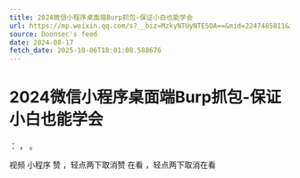 ```yaml
---
title: 2024微信小程序桌面端Burp抓包-保证小白也能学会
url: https://mp.weixin.qq.com/s?__biz=MzkyNTUyNTE5OA==&mid=2247485811&idx=1&sn=75eb8d1bf45f1cf5286da1d23a3a5b2c
source: Doonsec's feed
date: 2024-08-17
fetch_date: 2025-10-06T18:01:08.588676
---
```


# 2024微信小程序桌面端Burp抓包-保证小白也能学会

：
，
。

视频
小程序
赞
，轻点两下取消赞
在看
，轻点两下取消在看